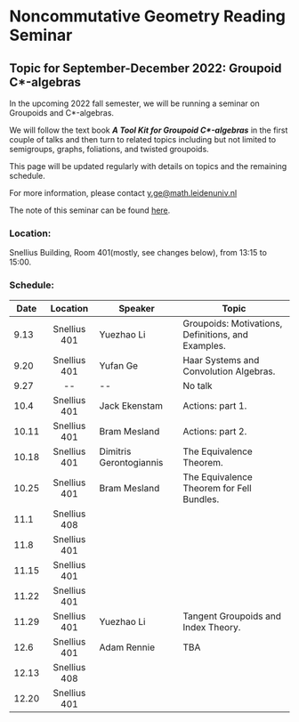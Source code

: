 # Noncommutative Geometry Reading Seminar
## Topic for September-December 2022: Groupoid C*-algebras

In the upcoming 2022 fall semester, we will be running a seminar on Groupoids and C*-algebras. 

We will follow the text book ___A Tool Kit for Groupoid C*-algebras___ in the first couple of talks and then turn to related topics including but not limited to semigroups, graphs, foliations, and twisted groupoids. 

This page will be updated regularly with details on topics and the remaining schedule.

<!-- You can use the [editor on GitHub](https://github.com/Sherlock3711/Groupoid-C--algebras/edit/gh-pages/index.md) to maintain and preview the content for your website in Markdown files. -->

<!-- Whenever you commit to this repository, GitHub Pages will run [Jekyll](https://jekyllrb.com/) to rebuild the pages in your site, from the content in your Markdown files. -->

For more information, please contact y.ge@math.leidenuniv.nl

The note of this seminar can be found [here](./notes/groupoid_note.pdf).

### Location:
Snellius Building, Room 401(mostly, see changes below), from 13:15 to 15:00.

### Schedule:

|  Date   | Location | Speaker  |  Topic |
|  ---  | :----------:  | ----  | -------- |
| 9.13  | Snellius 401| Yuezhao Li | Groupoids: Motivations, Definitions, and Examples. |
| 9.20  | Snellius 401| Yufan Ge |  Haar Systems and Convolution Algebras. |
| 9.27  | -- | -- | No talk |
| 10.4  | Snellius 401| Jack Ekenstam | Actions: part 1. |
| 10.11 | Snellius 401| Bram Mesland | Actions: part 2. |
| 10.18 | Snellius 401| Dimitris Gerontogiannis | The Equivalence Theorem.  |
| 10.25 | Snellius 401| Bram Mesland | The Equivalence Theorem for Fell Bundles. |
| 11.1 | Snellius 408|  |  |
| 11.8 | Snellius 401|  |  |
| 11.15 | Snellius 401|  |  |
| 11.22 | Snellius 401|  |  |
| 11.29 | Snellius 401| Yuezhao Li | Tangent Groupoids and Index Theory. |
| 12.6 | Snellius 401| Adam Rennie | TBA |
| 12.13 | Snellius 408|  |  |
| 12.20 | Snellius 401|  |  |
